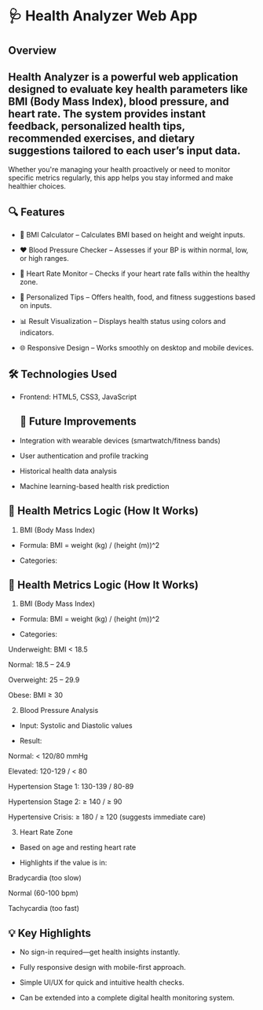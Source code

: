 # 🩺 Health Analyzer Web App
## Overview
## Health Analyzer is a powerful web application designed to evaluate key health parameters like BMI (Body Mass Index), blood pressure, and heart rate. The system provides instant feedback, personalized health tips, recommended exercises, and dietary suggestions tailored to each user’s input data.

Whether you're managing your health proactively or need to monitor specific metrics regularly, this app helps you stay informed and make healthier choices.

## 🔍 Features
- 🧮 BMI Calculator – Calculates BMI based on height and weight inputs.

- ❤️ Blood Pressure Checker – Assesses if your BP is within normal, low, or high ranges.

- 💓 Heart Rate Monitor – Checks if your heart rate falls within the healthy zone.

- 🍎 Personalized Tips – Offers health, food, and fitness suggestions based on inputs.

- 📊 Result Visualization – Displays health status using colors and indicators.

- 🌐 Responsive Design – Works smoothly on desktop and mobile devices.

## 🛠️ Technologies Used
- Frontend: HTML5, CSS3, JavaScript

  ## 📌 Future Improvements
- Integration with wearable devices (smartwatch/fitness bands)

- User authentication and profile tracking

- Historical health data analysis

- Machine learning-based health risk prediction

## 📐 Health Metrics Logic (How It Works)
1. BMI (Body Mass Index)

- Formula: BMI = weight (kg) / (height (m))^2

- Categories:

##  📐 Health Metrics Logic (How It Works)
1. BMI (Body Mass Index)

- Formula: BMI = weight (kg) / (height (m))^2

- Categories:

Underweight: BMI < 18.5

Normal: 18.5 – 24.9

Overweight: 25 – 29.9

Obese: BMI ≥ 30

2. Blood Pressure Analysis

- Input: Systolic and Diastolic values

- Result:

Normal: < 120/80 mmHg

Elevated: 120-129 / < 80

Hypertension Stage 1: 130-139 / 80-89

Hypertension Stage 2: ≥ 140 / ≥ 90

Hypertensive Crisis: ≥ 180 / ≥ 120 (suggests immediate care)

3. Heart Rate Zone

- Based on age and resting heart rate

- Highlights if the value is in:

Bradycardia (too slow)

Normal (60-100 bpm)

Tachycardia (too fast)


## 💡 Key Highlights
- No sign-in required—get health insights instantly.

- Fully responsive design with mobile-first approach.

- Simple UI/UX for quick and intuitive health checks.

- Can be extended into a complete digital health monitoring system.







